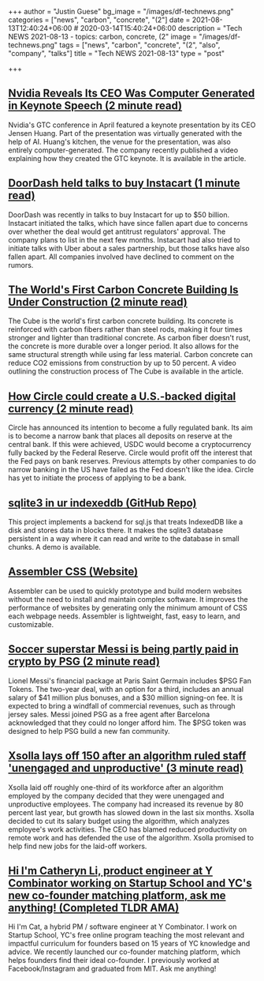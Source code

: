 +++
author = "Justin Guese"
bg_image = "/images/df-technews.png"
categories = ["news", "carbon", "concrete", "(2"]
date = 2021-08-13T12:40:24+06:00 # 2020-03-14T15:40:24+06:00
description = "Tech NEWS 2021-08-13 - topics: carbon, concrete, (2"
image = "/images/df-technews.png"
tags = ["news", "carbon", "concrete", "(2", "also", "company", "talks"]
title = "Tech NEWS 2021-08-13"
type = "post"

+++

## [Nvidia Reveals Its CEO Was Computer Generated in Keynote Speech (2 minute read)](https://www.vice.com/en/article/88nbpa/nvidia-reveals-its-ceo-was-computer-generated-in-keynote-speech)

Nvidia's GTC conference in April featured a keynote presentation by its CEO Jensen Huang. Part of the presentation was virtually generated with the help of AI. Huang's kitchen, the venue for the presentation, was also entirely computer-generated. The company recently published a video explaining how they created the GTC keynote. It is available in the article.

## [DoorDash held talks to buy Instacart (1 minute read)](https://finance.yahoo.com/news/doordash-held-talks-buy-instacart-233835820.html)

DoorDash was recently in talks to buy Instacart for up to $50 billion. Instacart initiated the talks, which have since fallen apart due to concerns over whether the deal would get antitrust regulators' approval. The company plans to list in the next few months. Instacart had also tried to initiate talks with Uber about a sales partnership, but those talks have also fallen apart. All companies involved have declined to comment on the rumors.

## [The World's First Carbon Concrete Building Is Under Construction (2 minute read)](https://interestingengineering.com/the-worlds-first-carbon-concrete-building-is-under-construction)

The Cube is the world's first carbon concrete building. Its concrete is reinforced with carbon fibers rather than steel rods, making it four times stronger and lighter than traditional concrete. As carbon fiber doesn't rust, the concrete is more durable over a longer period. It also allows for the same structural strength while using far less material. Carbon concrete can reduce CO2 emissions from construction by up to 50 percent. A video outlining the construction process of The Cube is available in the article.

## [How Circle could create a U.S.-backed digital currency (2 minute read)](https://www.axios.com/circle-crypto-digital-currency-bank-48656581-84ce-4c9e-9ce0-0f44be20c9a3.html)

Circle has announced its intention to become a fully regulated bank. Its aim is to become a narrow bank that places all deposits on reserve at the central bank. If this were achieved, USDC would become a cryptocurrency fully backed by the Federal Reserve. Circle would profit off the interest that the Fed pays on bank reserves. Previous attempts by other companies to do narrow banking in the US have failed as the Fed doesn't like the idea. Circle has yet to initiate the process of applying to be a bank.

## [sqlite3 in ur indexeddb (GitHub Repo)](https://github.com/jlongster/absurd-sql)

This project implements a backend for sql.js that treats IndexedDB like a disk and stores data in blocks there. It makes the sqlite3 database persistent in a way where it can read and write to the database in small chunks. A demo is available.

## [Assembler CSS (Website)](shorturl.at/qyCXY/1/0100017b3efb91b0-8fd8f43d-27df-4ba7-8bb7-6e13f55b8464-000000/AL937nNJXiE9m4dlfO7WS0tsN_uyLEy-lmc_huzcKPw=210)

Assembler can be used to quickly prototype and build modern websites without the need to install and maintain complex software. It improves the performance of websites by generating only the minimum amount of CSS each webpage needs. Assembler is lightweight, fast, easy to learn, and customizable.

## [Soccer superstar Messi is being partly paid in crypto by PSG (2 minute read)](https://www.cnbc.com/2021/08/12/lionel-messi-is-being-partly-paid-in-crypto-at-psg.html)

Lionel Messi's financial package at Paris Saint Germain includes $PSG Fan Tokens. The two-year deal, with an option for a third, includes an annual salary of $41 million plus bonuses, and a $30 million signing-on fee. It is expected to bring a windfall of commercial revenues, such as through jersey sales. Messi joined PSG as a free agent after Barcelona acknowledged that they could no longer afford him. The $PSG token was designed to help PSG build a new fan community.

## [Xsolla lays off 150 after an algorithm ruled staff 'unengaged and unproductive' (3 minute read)](https://www.gamasutra.com/view/news/386534/Xsolla_lays_off_150_after_an_algorithm_ruled_staff_unengaged_and_unproductive.php/1/0100017b3efb91b0-8fd8f43d-27df-4ba7-8bb7-6e13f55b8464-000000/CMrMAfoTwbu3PYWD9TkQtiP8I5o4yic09aJyK2wGiM4=210)

Xsolla laid off roughly one-third of its workforce after an algorithm employed by the company decided that they were unengaged and unproductive employees. The company had increased its revenue by 80 percent last year, but growth has slowed down in the last six months. Xsolla decided to cut its salary budget using the algorithm, which analyzes employee's work activities. The CEO has blamed reduced productivity on remote work and has defended the use of the algorithm. Xsolla promised to help find new jobs for the laid-off workers.

## [Hi I'm Catheryn Li, product engineer at Y Combinator working on Startup School and YC's new co-founder matching platform, ask me anything! (Completed TLDR AMA)](https://tldr.tech/token/6c3ef825381ee396191f77cb92dd1969?redirect=https%3A%2F%2Ftldr.tech%2Fama%2Fcatheryn-li/1/0100017b3efb91b0-8fd8f43d-27df-4ba7-8bb7-6e13f55b8464-000000/f_8sRFKtP9vHFdBPv5xAndXCvbsyF_bYORF7Wdt8CHY=210)

Hi I'm Cat, a hybrid PM / software engineer at Y Combinator. I work on Startup School, YC's free online program teaching the most relevant and impactful curriculum for founders based on 15 years of YC knowledge and advice. We recently launched our co-founder matching platform, which helps founders find their ideal co-founder. I previously worked at Facebook/Instagram and graduated from MIT. Ask me anything!

